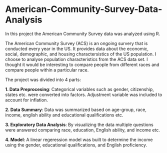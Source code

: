 # American-Community-Survey-Data-Analysis

In this project the American Community Survey data was analyzed using R.

The American Community Survey (ACS) is an ongoing survery that is conducted every year in the US. It provides data about the economic, social, demographic, and housing 
charactersistics of the US population. I choose to analyse population characteristics from the ACS data set. I thought it would be interesting to compare people from different races and compare people within a particular race.

The project was divided into 4 parts:

**1. Data Preprocesing**: Categorical variables such as gender, citizenship, states etc. were converted into factors. Adjustment variable was included to account for inflation.

**2. Data Summary**: Data was summarized based on age-group, race, income, english ability and educational qualifications etc.

**3. Exploratory Data Analysis**: By visualizing the data multiple questions were answered comparing race, education, English ability, and income etc.

**4. Model**: A linear regeression model was built to determine the income using the gender, educational qualifications, and English proficiency.

